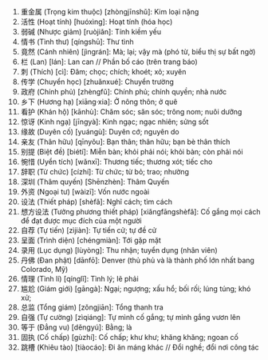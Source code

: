 1. 重金属 (Trọng kim thuộc) [zhòngjīnshǔ]: Kim loại nặng
2. 活性 (Hoạt tính) [huóxìng]: Hoạt tính (hóa học)
3. 弱碱 (Nhược giảm) [ruòjiǎn]: Tính kiềm yếu
4. 情书 (Tình thư) [qíngshū]: Thư tình
5. 竟然 (Cánh nhiên) [jìngrán]: Mà; lại; vậy mà (phó từ, biểu thị sự bất ngờ)
6. 栏 (Lan) [lán]: Lan can // Phần bố cáo (trên trang báo)
7. 刺 (Thích) [cì]: Đâm; chọc; chích; khoét; xỏ; xuyên
8. 传学 (Chuyển học) [zhuǎnxué]: Chuyển trường
9. 政府 (Chính phủ) [zhèngfǔ]: Chính phủ; chính quyền; nhà nước
10. 乡下 (Hương hạ) [xiāng·xia]: Ở nông thôn; ở quê
11. 看护 (Khán hộ) [kānhù]: Chăm sóc; săn sóc; trông nom; nuôi dưỡng
12. 惊讶 (Kinh ngạ) [jīngyà]: Kinh ngạc; ngạc nhiên; sửng sốt
13. 缘故 (Duyên cố) [yuángù]: Duyên cớ; nguyên do
14. 亲友 (Thân hữu) [qīnyǒu]: Bạn thân; thân hữu; bạn bè thân thích
15. 别提 (Biệt đề) [biétí]: Miễn bàn; khỏi phải nói; khỏi bàn; còn phải nói
16. 惋惜 (Uyển tích) [wǎnxī]: Thương tiếc; thương xót; tiếc cho
17. 辞职 (Từ chức) [cízhí]: Từ chức; từ bỏ; trao; nhường
18. 深圳 (Thâm quyến) [Shēnzhèn]: Thâm Quyến
19. 外资 (Ngoại tư) [wàizī]: Vốn nước ngoài
20. 设法 (Thiết pháp) [shèfǎ]: Nghĩ cách; tìm cách
21. 想方设法 (Tưởng phương thiết pháp) [xiǎngfāngshèfǎ]: Cố gắng mọi cách để đạt được mục đích của một người
22. 自荐 (Tự tiến) [zìjiàn]: Tự tiến cử; tự đề cử
23. 呈面 (Trình diện) [chéngmiàn]: Tới gặp mặt
24. 录用 (Lục dụng) [lùyòng]: Thu nhận; tuyển dụng (nhân viên)
25. 丹佛 (Đan phật) [dānfō]: Denver (thủ phủ và là thành phố lớn nhất bang Colorado, Mỹ)
26. 情理 (Tình lí) [qínglǐ]: Tình lý; lẽ phải
27. 尴尬 (Giám giới) [gāngà]: Ngại; ngượng; xấu hổ; bối rối; lúng túng; khó xử;
28. 总监 (Tổng giám) [zǒngjiān]: Tổng thanh tra
29. 自强 (Tự cường) [zìqiáng]: Tự mình cố gắng; tự mình gắng vươn lên
30. 等于 (Đẳng vu) [děngyú]: Bằng; là
31. 固执 (Cố chấp) [gùzhí]: Cố chấp; khư khư; khăng khăng; ngoan cố
32. 跳槽 (Khiêu tào) [tiàocáo]: Đi ăn máng khác // Đổi nghề; đổi nơi công tác